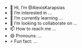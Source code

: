 - 👋 Hi, I’m @AlexisKarapsias
- 👀 I’m interested in ...
- 🌱 I’m currently learning ...
- 💞️ I’m looking to collaborate on ...
- 📫 How to reach me ...
- 😄 Pronouns: ...
- ⚡ Fun fact: ...

<!---
AlexisKarapsias/AlexisKarapsias is a ✨ special ✨ repository because its `README.md` (this file) appears on your GitHub profile.
You can click the Preview link to take a look at your changes.
--->
